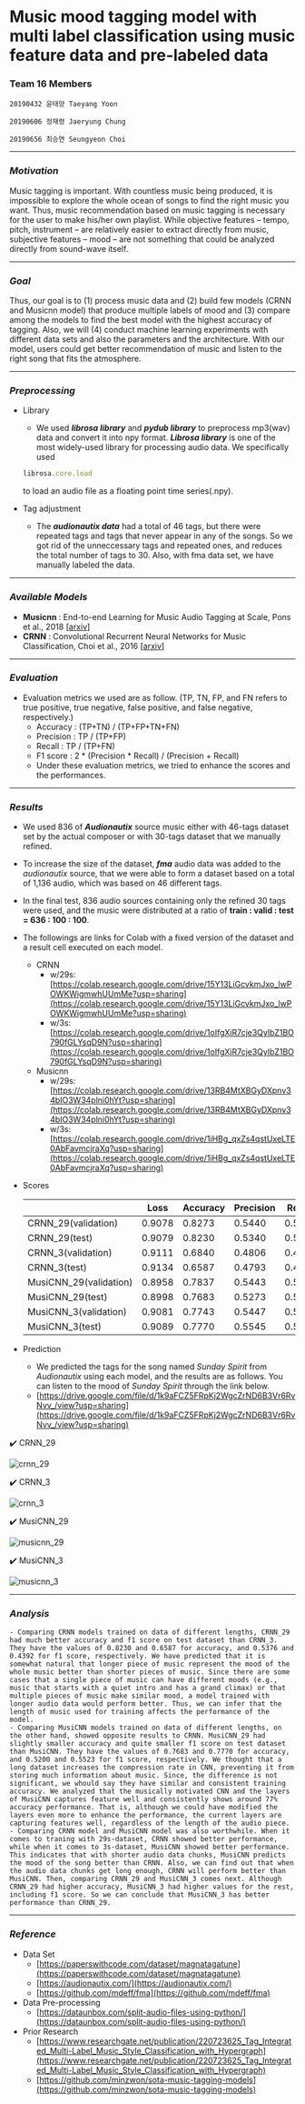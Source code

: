 # Music mood tagging model with multi label classification using music feature data and pre-labeled data

### Team 16 Members

	20190432 윤태양 Taeyang Yoon

	20190606 정재령 Jaeryung Chung

	20190656 최승연 Seungyeon Choi

___
### *Motivation*

Music tagging is important. With countless music being produced, it is impossible to explore the whole ocean of songs to find the right music you want. Thus, music recommendation based on music tagging is necessary for the user to make his/her own playlist. While objective features – tempo, pitch, instrument – are relatively easier to extract directly from music, subjective features – mood – are not something that could be analyzed directly from sound-wave itself. 


___
### ***Goal***

Thus, our goal is to (1) process music data and (2) build few models (CRNN and Musicnn model) that produce multiple labels of mood and (3) compare among the models to find the best model with the highest accuracy of tagging. Also, we will (4) conduct machine learning experiments with different data sets and also the parameters and the architecture. With our model, users could get better recommendation of music and listen to the right song that fits the atmosphere.

___
### ***Preprocessing***
- Library
	- We used ***librosa library*** and ***pydub library*** to preprocess mp3(wav) data and convert it into npy format. ***Librosa library*** is one of the most widely-used library for processing audio data. 
	We specifically used 

	```jsx
	librosa.core.load
	```

	to load an audio file as a floating point time series(.npy).


- Tag adjustment
    - The ***audionautix data*** had a total of 46 tags, but there were repeated tags and tags that never appear in any of the songs. So we got rid of the unneccessary tags and repeated ones, and reduces the total number of tags to 30. Also, with fma data set, we have manually labeled the data.


___
### ***Available Models***
- **Musicnn** : End-to-end Learning for Music Audio Tagging at Scale, Pons et al., 2018 [[arxiv](https://arxiv.org/abs/1711.02520)]
- **CRNN** : Convolutional Recurrent Neural Networks for Music Classification, Choi et al., 2016 [[arxiv](https://arxiv.org/abs/1609.04243)]

___
### ***Evaluation***
- Evaluation metrics we used are as follow. (TP, TN, FP, and FN refers to true positive, true negative, false positive, and false negative, respectively.)
    - Accuracy : (TP+TN) / (TP+FP+TN+FN)
    - Precision : TP / (TP+FP)
    - Recall : TP / (TP+FN)
    - F1 score : 2 * (Precision * Recall) / (Precision + Recall)
    - Under these evaluation metrics, we tried to enhance the scores and the performances.

___
### *Results*

- We used 836 of ***Audionautix*** source music either with 46-tags dataset set by the actual composer or with 30-tags dataset that we manually refined.
- To increase the size of the dataset, ***fma*** audio data was added to the *audionautix* source, that we were able to form a dataset based on a total of 1,136 audio, which was based on 46 different tags.
- In the final test, 836 audio sources containing only the refined 30 tags were used, and the music were distributed at a ratio of **train : valid : test = 636 : 100 : 100**.
- The followings are links for Colab with a fixed version of the dataset and a result cell executed on each model.
    - CRNN
        - w/29s: [https://colab.research.google.com/drive/15Y13LiGcvkmJxo_lwPOWKWigmwhUUmMe?usp=sharing](https://colab.research.google.com/drive/15Y13LiGcvkmJxo_lwPOWKWigmwhUUmMe?usp=sharing)
        - w/3s: [https://colab.research.google.com/drive/1oIfgXjR7cje3QylbZ1BO790fGLYsqD9N?usp=sharing](https://colab.research.google.com/drive/1oIfgXjR7cje3QylbZ1BO790fGLYsqD9N?usp=sharing)
    - Musicnn
        - w/29s: [https://colab.research.google.com/drive/13RB4MtXBGyDXpnv34bIO3W34plni0hYt?usp=sharing](https://colab.research.google.com/drive/13RB4MtXBGyDXpnv34bIO3W34plni0hYt?usp=sharing)
        - w/3s: [https://colab.research.google.com/drive/1iHBg_qxZs4qstUxeLTE0AbFavmcjraXq?usp=sharing](https://colab.research.google.com/drive/1iHBg_qxZs4qstUxeLTE0AbFavmcjraXq?usp=sharing)
- Scores
    
    |  | Loss | Accuracy | Precision | Recall | F1 |
    | --- | --- | --- | --- | --- | --- |
    | CRNN_29(validation) | 0.9078 | 0.8273 | 0.5440 | 0.5589 | 0.5473 |
    | CRNN_29(test) | 0.9079 | 0.8230 | 0.5340 | 0.5497 | 0.5376 |
    | CRNN_3(validation) | 0.9111 | 0.6840 | 0.4806 | 0.4600 | 0.4487 |
    | CRNN_3(test) | 0.9134 | 0.6587 | 0.4793 | 0.4432 | 0.4392 |
    | MusiCNN_29(validation) | 0.8958 | 0.7837 | 0.5443 | 0.5767 | 0.5368 |
    | MusiCNN_29(test) | 0.8998 | 0.7683 | 0.5273 | 0.5607 | 0.5200 |
    | MusiCNN_3(validation) | 0.9081 | 0.7743 | 0.5447 | 0.5799 | 0.5418 |
    | MusiCNN_3(test) | 0.9089 | 0.7770 | 0.5545 | 0.5994 | 0.5523 |

- Prediction
    - We predicted the tags for the song named *Sunday Spirit* from *Audionautix* using each model, and the results are as follows. You can listen to the mood of *Sunday Spirit* through the link below.
    - [https://drive.google.com/file/d/1k9aFCZ5FRpKj2WgcZrND6B3Vr6RvNvv_/view?usp=sharing](https://drive.google.com/file/d/1k9aFCZ5FRpKj2WgcZrND6B3Vr6RvNvv_/view?usp=sharing)

✔️ CRNN_29

![crnn_29](https://user-images.githubusercontent.com/76762181/173187211-5b47980f-6ec4-4000-a9e5-44f07253548a.png)

✔️ CRNN_3

![crnn_3](https://user-images.githubusercontent.com/76762181/173187209-48450554-992a-461a-921a-f16bdbe01f7c.png)

✔️ MusiCNN_29

![musicnn_29](https://user-images.githubusercontent.com/76762181/173187215-17f203e8-fb73-4e21-ab1e-5b7efa4ff95f.png)

✔️ MusiCNN_3

![musicnn_3](https://user-images.githubusercontent.com/76762181/173187214-a4e0fc35-377a-4742-af99-eb3ec778e790.png)


___
### *Analysis*
    - Comparing CRNN models trained on data of different lengths, CRNN_29 had much better accuracy and f1 score on test dataset than CRNN_3. They have the values of 0.8230 and 0.6587 for accuracy, and 0.5376 and 0.4392 for f1 score, respectively. We have predicted that it is somewhat natural that longer piece of music represent the mood of the whole music better than shorter pieces of music. Since there are some cases that a single piece of music can have different moods (e.g., music that starts with a quiet intro and has a grand climax) or that multiple pieces of music make similar mood, a model trained with longer audio data would perform better. Thus, we can infer that the length of music used for training affects the performance of the model.
    - Comparing MusiCNN models trained on data of different lengths, on the other hand, showed opposite results to CRNN. MusiCNN_29 had slightly smaller accuracy and quite smaller f1 score on test dataset than MusiCNN. They have the values of 0.7683 and 0.7770 for accuracy, and 0.5200 and 0.5523 for f1 score, respectively. We thought that a long dataset increases the compression rate in CNN, preventing it from storing much information about music. Since, the difference is not significant, we whould say they have similar and consistent training accuracy. We analyzed that the musically motivated CNN and the layers of MusiCNN captures feature well and consistently shows around 77% accuracy performance. That is, although we could have modified the layers even more to enhance the performance, the current layers are capturing features well, regardless of the length of the audio piece.
    - Comparing CRNN model and MusiCNN model was also worthwhile. When it comes to traning with 29s-dataset, CRNN showed better performance, while when it comes to 3s-dataset, MusiCNN showed better performance. This indicates that with shorter audio data chunks, MusiCNN predicts the mood of the song better than CRNN. Also, we can find out that when the audio data chunks get long enough, CRNN will perform better than MusiCNN. Then, comparing CRNN_29 and MusiCNN_3 comes next. Although CRNN_29 had higher accuracy, MusiCNN_3 had higher values for the rest, including f1 score. So we can conclude that MusiCNN_3 has better performance than CRNN_29.


___
### *Reference*

- Data Set
    - [https://paperswithcode.com/dataset/magnatagatune](https://paperswithcode.com/dataset/magnatagatune)
    - [https://audionautix.com/](https://audionautix.com/)
    - [https://github.com/mdeff/fma](https://github.com/mdeff/fma)
- Data Pre-processing
    - [https://dataunbox.com/split-audio-files-using-python/](https://dataunbox.com/split-audio-files-using-python/)
- Prior Research
    - [https://www.researchgate.net/publication/220723625_Tag_Integrated_Multi-Label_Music_Style_Classification_with_Hypergraph](https://www.researchgate.net/publication/220723625_Tag_Integrated_Multi-Label_Music_Style_Classification_with_Hypergraph)
    - [https://github.com/minzwon/sota-music-tagging-models](https://github.com/minzwon/sota-music-tagging-models)
